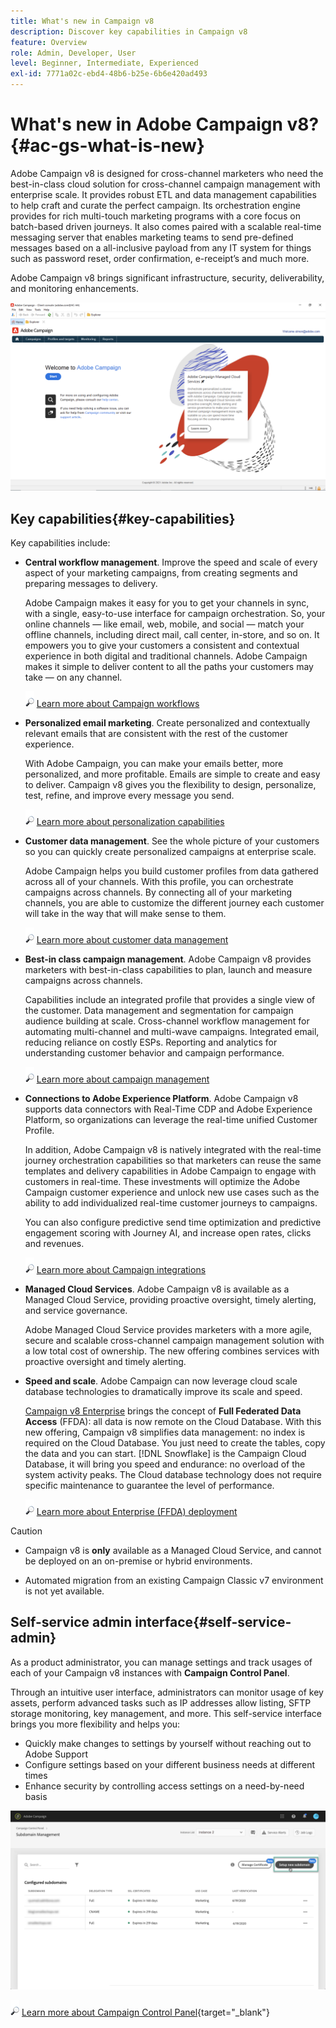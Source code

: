 ```yaml
---
title: What's new in Campaign v8
description: Discover key capabilities in Campaign v8
feature: Overview
role: Admin, Developer, User
level: Beginner, Intermediate, Experienced
exl-id: 7771a02c-ebd4-48b6-b25e-6b6e420ad493
---
```

# What's new in Adobe Campaign v8? {#ac-gs-what-is-new}

Adobe Campaign v8 is designed for cross-channel marketers who need the best-in-class cloud solution for cross-channel campaign management with enterprise scale. It provides robust ETL and data management capabilities to help craft and curate the perfect campaign. Its orchestration engine provides for rich multi-touch marketing programs with a core focus on batch-based driven journeys. It also comes paired with a scalable real-time messaging server that enables marketing teams to send pre-defined messages based on a all-inclusive payload from any IT system for things such as password reset, order confirmation, e-receipt’s and much more.

Adobe Campaign v8 brings significant infrastructure, security, deliverability, and monitoring enhancements. 

![](assets/home-page.png) 

## Key capabilities{#key-capabilities}

Key capabilities include:

* **Central workflow management**. Improve the speed and scale of every aspect of your marketing campaigns, from creating segments and preparing messages to delivery. 

    Adobe Campaign makes it easy for you to get your channels in sync, with a single, easy-to-use interface for campaign orchestration. So, your online channels — like email, web, mobile, and social — match your offline channels, including direct mail, call center, in-store, and so on. It empowers you to give your customers a consistent and contextual experience in both digital and traditional channels. Adobe Campaign makes it simple to deliver content to all the paths your customers may take — on any channel.

    ![](../assets/do-not-localize/glass.png) [Learn more about Campaign workflows](../config/workflows.md)

* **Personalized email marketing**. Create personalized and contextually relevant emails that are consistent with the rest of the customer experience.

    With Adobe Campaign, you can make your emails better, more personalized, and more profitable. Emails are simple to create and easy to deliver. Campaign v8 gives you the flexibility to design, personalize, test, refine, and improve every message you send.

    ![](../assets/do-not-localize/glass.png) [Learn more about personalization capabilities](create-message.md)

* **Customer data management**. See the whole picture of your customers so you can quickly create personalized campaigns at enterprise scale.

    Adobe Campaign helps you build customer profiles from data gathered across all of your channels. With this profile, you can orchestrate campaigns across channels. By connecting all of your marketing channels, you are able to customize the different journey each customer will take in the way that will make sense to them.

    ![](../assets/do-not-localize/glass.png) [Learn more about customer data management](audiences.md)

* **Best-in class campaign management**. Adobe Campaign v8 provides marketers with best-in-class capabilities to plan, launch and measure campaigns across channels. 

    Capabilities include an integrated profile that provides a single view of the customer. Data management and segmentation for campaign audience building at scale. Cross-channel workflow management for automating multi-channel and multi-wave campaigns. Integrated email, reducing reliance on costly ESPs. Reporting and analytics for understanding customer behavior and campaign performance.

    ![](../assets/do-not-localize/glass.png) [Learn more about campaign management](campaigns.md)

    
* **Connections to Adobe Experience Platform**. Adobe Campaign v8 supports data connectors with Real-Time CDP and Adobe Experience Platform, so organizations can leverage the real-time unified Customer Profile.
     
    In addition, Adobe Campaign v8 is natively integrated with the real-time journey orchestration capabilities so that marketers can reuse the same templates and delivery capabilities in Adobe Campaign to engage with customers in real-time. These investments will optimize the Adobe Campaign customer experience and unlock new use cases such as the ability to add individualized real-time customer journeys to campaigns.
    
    You can also configure predictive send time optimization and predictive engagement scoring with Journey AI, and increase open rates, clicks and revenues.

    ![](../assets/do-not-localize/glass.png) [Learn more about Campaign integrations](../connect/integration.md)


* **Managed Cloud Services**. Adobe Campaign v8 is available as a Managed Cloud Service, providing proactive oversight, timely alerting, and service governance.

    Adobe Managed Cloud Service provides marketers with a more agile, secure and scalable cross-channel campaign management solution with a low total cost of ownership. The new offering combines services with proactive oversight and timely alerting.

* **Speed and scale**. Adobe Campaign can now leverage cloud scale database technologies to dramatically improve its scale and speed.

    [Campaign v8 Enterprise](../architecture/enterprise-deployment.md) brings the concept of **Full Federated Data Access** (FFDA): all data is now remote on the Cloud Database. With this new offering, Campaign v8 simplifies data management: no index is required on the Cloud Database. You just need to create the tables, copy the data and you can start. [!DNL Snowflake] is the Campaign Cloud Database, it will bring you speed and endurance: no overload of the system activity peaks. The Cloud database technology does not require specific maintenance to guarantee the level of performance. 

    ![](../assets/do-not-localize/glass.png) [Learn more about Enterprise (FFDA) deployment](../architecture/enterprise-deployment.md)


>[!CAUTION]
>
>* Campaign v8 is **only** available as a Managed Cloud Service, and cannot be deployed on an on-premise or hybrid environments. 
>
>* Automated migration from an existing Campaign Classic v7 environment is not yet available.



## Self-service admin interface{#self-service-admin}

As a product administrator, you can manage settings and track usages of each of your Campaign v8 instances with **Campaign Control Panel**. 

Through an intuitive user interface, administrators can monitor usage of key assets, perform advanced tasks such as IP addresses allow listing, SFTP storage monitoring, key management, and more. This self-service interface brings you more flexibility and helps you:

* Quickly make changes to settings by yourself without reaching out to Adobe Support
* Configure settings based on your different business needs at different times
* Enhance security by controlling access settings on a need-by-need basis

![](assets/subdomain1.png)

![](../assets/do-not-localize/glass.png) [Learn more about Campaign Control Panel](https://experienceleague.adobe.com/docs/control-panel/using/discover-control-panel/key-features.html){target="_blank"}


